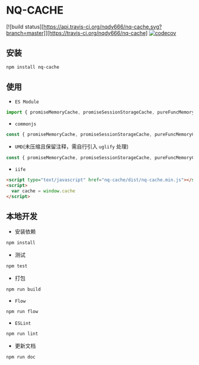 NQ-CACHE
=

[![build status][https://api.travis-ci.org/nqdy666/nq-cache.svg?branch=master]][https://travis-ci.org/nqdy666/nq-cache]
[![codecov](https://codecov.io/gh/nqdy666/nq-cache/branch/master/graph/badge.svg)](https://codecov.io/gh/nqdy666/nq-cache)

## 安装

```bash
npm install nq-cache
```

## 使用

- `ES Module`

```javascript
import { promiseMemoryCache, promiseSessionStorageCache, pureFuncMemoryCache } from 'nq-cache'
```

- `commonjs`

```javascript
const { promiseMemoryCache, promiseSessionStorageCache, pureFuncMemoryCache } = require('nq-cache')
```

- `UMD`(未压缩且保留注释，需自行引入 `uglify` 处理)

```javascript
const { promiseMemoryCache, promiseSessionStorageCache, pureFuncMemoryCache } = require('nq-cache/dist/nq-cache')
```

- `iife`

```html
<script type="text/javascript" href="nq-cache/dist/nq-cache.min.js"></script>
<script>
  var cache = window.cache
</script>
```

## 本地开发

- 安装依赖

```bash
npm install
```

- 测试

```bash
npm test
```

- 打包

```bash
npm run build
```

- `Flow`

```bash
npm run flow
```

- `ESLint`

```bash
npm run lint
```

- 更新文档

```bash
npm run doc
```
